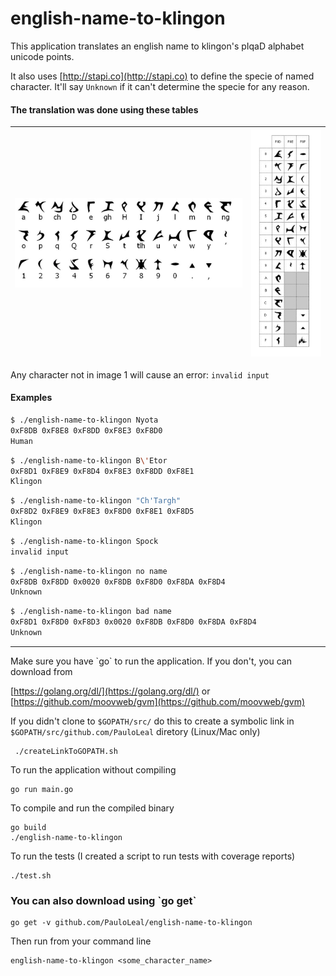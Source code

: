 # english-name-to-klingon

This application translates an english name to klingon's pIqaD alphabet unicode points.

It also uses [http://stapi.co](http://stapi.co) to define the specie of named character. It'll say `Unknown` if it can't determine the specie for any reason.

#### The translation was done using these tables

| ![alt text](https://raw.githubusercontent.com/PauloLeal/english-name-to-klingon/master/resources/translation-table.png "Translation table") | ![alt text](https://raw.githubusercontent.com/PauloLeal/english-name-to-klingon/master/resources/unicode-points.png "Unicode points") |
|---|---|

Any character not in image 1 will cause an error: `invalid input`

#### Examples

```bash
$ ./english-name-to-klingon Nyota
0xF8DB 0xF8E8 0xF8DD 0xF8E3 0xF8D0
Human
```

```bash
$ ./english-name-to-klingon B\'Etor
0xF8D1 0xF8E9 0xF8D4 0xF8E3 0xF8DD 0xF8E1
Klingon
```

```bash
$ ./english-name-to-klingon "Ch'Targh"
0xF8D2 0xF8E9 0xF8E3 0xF8D0 0xF8E1 0xF8D5
Klingon
```

```bash
$ ./english-name-to-klingon Spock
invalid input
```

```bash
$ ./english-name-to-klingon no name
0xF8DB 0xF8DD 0x0020 0xF8DB 0xF8D0 0xF8DA 0xF8D4
Unknown
```

```bash
$ ./english-name-to-klingon bad name
0xF8D1 0xF8D0 0xF8D3 0x0020 0xF8DB 0xF8D0 0xF8DA 0xF8D4
Unknown
```

---

Make sure you have \`go\` to run the application. If you don't, you can download from 

[https://golang.org/dl/](https://golang.org/dl/) or [https://github.com/moovweb/gvm](https://github.com/moovweb/gvm)

If you didn't clone to ```$GOPATH/src/``` do this to create a symbolic link in ```$GOPATH/src/github.com/PauloLeal``` diretory (Linux/Mac only)
     
     ./createLinkToGOPATH.sh

To run the application without compiling

    go run main.go
    
To compile and run the compiled binary

    go build
    ./english-name-to-klingon

To run the tests (I created a script to run tests with coverage reports)

    ./test.sh

### You can also download using \`go get\`

    go get -v github.com/PauloLeal/english-name-to-klingon

Then run from your command line

    english-name-to-klingon <some_character_name>


